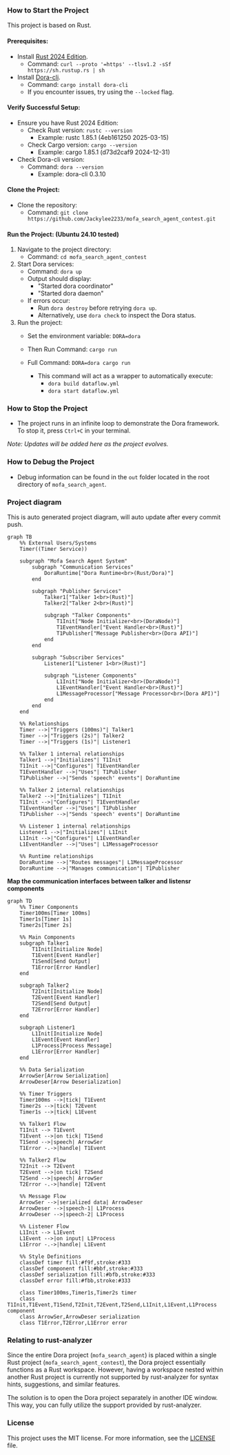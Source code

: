 ### How to Start the Project

This project is based on Rust. 

#### Prerequisites:
- Install [Rust 2024 Edition](https://www.rust-lang.org/tools/install).
  - Command: `curl --proto '=https' --tlsv1.2 -sSf https://sh.rustup.rs | sh`
- Install [Dora-cli](https://dora-rs.ai/zh-CN/).
  - Command: `cargo install dora-cli`
  - If you encounter issues, try using the `--locked` flag.

#### Verify Successful Setup:
- Ensure you have Rust 2024 Edition:
  - Check Rust version: `rustc --version`
    - Example: rustc 1.85.1 (4eb161250 2025-03-15)
  - Check Cargo version: `cargo --version`
    - Example: cargo 1.85.1 (d73d2caf9 2024-12-31)
- Check Dora-cli version:
  - Command: `dora --version`
    - Example: dora-cli 0.3.10

#### Clone the Project:
- Clone the repository:
  - Command: `git clone https://github.com/Jackylee2233/mofa_search_agent_contest.git`

#### Run the Project: (Ubuntu 24.10 tested)
1. Navigate to the project directory:
   - Command: `cd mofa_search_agent_contest`
2. Start Dora services:
   - Command: `dora up`
   - Output should display:
     - "Started dora coordinator"
     - "Started dora daemon"
   - If errors occur:
     - Run `dora destroy` before retrying `dora up`.
     - Alternatively, use `dora check` to inspect the Dora status.
3. Run the project:
   - Set the environment variable: `DORA=dora`
   - Then Run Command: `cargo run`
   
   - Full Command: `DORA=dora cargo run`
     - This command will act as a wrapper to automatically execute:
       - `dora build dataflow.yml`
       - `dora start dataflow.yml`

### How to Stop the Project

- The project runs in an infinite loop to demonstrate the Dora framework. To stop it, press `Ctrl+C` in your terminal.

*Note: Updates will be added here as the project evolves.*

### How to Debug the Project

- Debug information can be found in the `out` folder located in the root directory of `mofa_search_agent`.

### Project diagram

This is auto generated project diagram, will auto update after every commit push.

```mermaid
graph TB
    %% External Users/Systems
    Timer((Timer Service))

    subgraph "Mofa Search Agent System"
        subgraph "Communication Services"
            DoraRuntime["Dora Runtime<br>(Rust/Dora)"]
        end

        subgraph "Publisher Services"
            Talker1["Talker 1<br>(Rust)"]
            Talker2["Talker 2<br>(Rust)"]

            subgraph "Talker Components"
                T1Init["Node Initializer<br>(DoraNode)"]
                T1EventHandler["Event Handler<br>(Rust)"]
                T1Publisher["Message Publisher<br>(Dora API)"]
            end
        end

        subgraph "Subscriber Services"
            Listener1["Listener 1<br>(Rust)"]

            subgraph "Listener Components"
                L1Init["Node Initializer<br>(DoraNode)"]
                L1EventHandler["Event Handler<br>(Rust)"]
                L1MessageProcessor["Message Processor<br>(Dora API)"]
            end
        end
    end

    %% Relationships
    Timer -->|"Triggers (100ms)"| Talker1
    Timer -->|"Triggers (2s)"| Talker2
    Timer -->|"Triggers (1s)"| Listener1

    %% Talker 1 internal relationships
    Talker1 -->|"Initializes"| T1Init
    T1Init -->|"Configures"| T1EventHandler
    T1EventHandler -->|"Uses"| T1Publisher
    T1Publisher -->|"Sends 'speech' events"| DoraRuntime

    %% Talker 2 internal relationships
    Talker2 -->|"Initializes"| T1Init
    T1Init -->|"Configures"| T1EventHandler
    T1EventHandler -->|"Uses"| T1Publisher
    T1Publisher -->|"Sends 'speech' events"| DoraRuntime

    %% Listener 1 internal relationships
    Listener1 -->|"Initializes"| L1Init
    L1Init -->|"Configures"| L1EventHandler
    L1EventHandler -->|"Uses"| L1MessageProcessor

    %% Runtime relationships
    DoraRuntime -->|"Routes messages"| L1MessageProcessor
    DoraRuntime -->|"Manages communication"| T1Publisher

```

**Map the communication interfaces between talker and listensr components**
```mermaid
graph TD
    %% Timer Components
    Timer100ms[Timer 100ms]
    Timer1s[Timer 1s]
    Timer2s[Timer 2s]

    %% Main Components
    subgraph Talker1
        T1Init[Initialize Node]
        T1Event[Event Handler]
        T1Send[Send Output]
        T1Error[Error Handler]
    end

    subgraph Talker2
        T2Init[Initialize Node]
        T2Event[Event Handler]
        T2Send[Send Output]
        T2Error[Error Handler]
    end

    subgraph Listener1
        L1Init[Initialize Node]
        L1Event[Event Handler]
        L1Process[Process Message]
        L1Error[Error Handler]
    end

    %% Data Serialization
    ArrowSer[Arrow Serialization]
    ArrowDeser[Arrow Deserialization]

    %% Timer Triggers
    Timer100ms -->|tick| T1Event
    Timer2s -->|tick| T2Event
    Timer1s -->|tick| L1Event

    %% Talker1 Flow
    T1Init --> T1Event
    T1Event -->|on tick| T1Send
    T1Send -->|speech| ArrowSer
    T1Error -.->|handle| T1Event

    %% Talker2 Flow
    T2Init --> T2Event
    T2Event -->|on tick| T2Send
    T2Send -->|speech| ArrowSer
    T2Error -.->|handle| T2Event

    %% Message Flow
    ArrowSer -->|serialized data| ArrowDeser
    ArrowDeser -->|speech-1| L1Process
    ArrowDeser -->|speech-2| L1Process

    %% Listener Flow
    L1Init --> L1Event
    L1Event -->|on input| L1Process
    L1Error -.->|handle| L1Event

    %% Style Definitions
    classDef timer fill:#f9f,stroke:#333
    classDef component fill:#bbf,stroke:#333
    classDef serialization fill:#bfb,stroke:#333
    classDef error fill:#fbb,stroke:#333

    class Timer100ms,Timer1s,Timer2s timer
    class T1Init,T1Event,T1Send,T2Init,T2Event,T2Send,L1Init,L1Event,L1Process component
    class ArrowSer,ArrowDeser serialization
    class T1Error,T2Error,L1Error error

```

### Relating to rust-analyzer
Since the entire Dora project (`mofa_search_agent`) is placed within a single Rust project (`mofa_search_agent_contest`), the Dora project essentially functions as a Rust workspace. However, having a workspace nested within another Rust project is currently not supported by rust-analyzer for syntax hints, suggestions, and similar features.

The solution is to open the Dora project separately in another IDE window. This way, you can fully utilize the support provided by rust-analyzer.

### License

This project uses the MIT license. For more information, see the [LICENSE](LICENSE) file.

